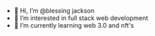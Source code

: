 - 👋 Hi, I’m @blessing jackson
- 👀 I’m interested in full stack web development
- 🌱 I’m currently learning web 3.0 and nft's 
<!-- - 💞️ I’m looking to collaborate on ...
- 📫 How to reach me ... -->

<!---
blessja/blessja is a ✨ special ✨ repository because its `README.md` (this file) appears on your GitHub profile.
You can click the Preview link to take a look at your changes.
--->
